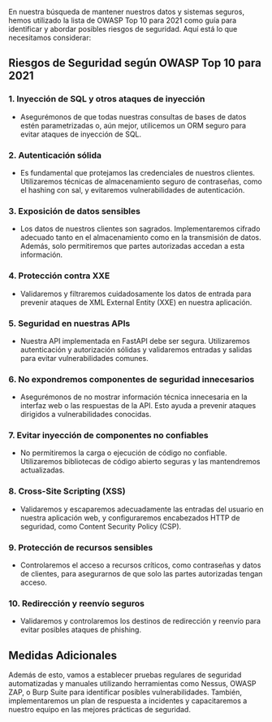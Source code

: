 En nuestra búsqueda de mantener nuestros datos y sistemas seguros, hemos utilizado la lista de OWASP Top 10 para 2021 como guía para identificar y abordar posibles riesgos de seguridad. Aquí está lo que necesitamos considerar:
## Riesgos de Seguridad según OWASP Top 10 para 2021

### 1. Inyección de SQL y otros ataques de inyección
- Asegurémonos de que todas nuestras consultas de bases de datos estén parametrizadas o, aún mejor, utilicemos un ORM seguro para evitar ataques de inyección de SQL.

### 2. Autenticación sólida
- Es fundamental que protejamos las credenciales de nuestros clientes. Utilizaremos técnicas de almacenamiento seguro de contraseñas, como el hashing con sal, y evitaremos vulnerabilidades de autenticación.

### 3. Exposición de datos sensibles
- Los datos de nuestros clientes son sagrados. Implementaremos cifrado adecuado tanto en el almacenamiento como en la transmisión de datos. Además, solo permitiremos que partes autorizadas accedan a esta información.

### 4. Protección contra XXE
- Validaremos y filtraremos cuidadosamente los datos de entrada para prevenir ataques de XML External Entity (XXE) en nuestra aplicación.

### 5. Seguridad en nuestras APIs
- Nuestra API implementada en FastAPI debe ser segura. Utilizaremos autenticación y autorización sólidas y validaremos entradas y salidas para evitar vulnerabilidades comunes.

### 6. No expondremos componentes de seguridad innecesarios
- Asegurémonos de no mostrar información técnica innecesaria en la interfaz web o las respuestas de la API. Esto ayuda a prevenir ataques dirigidos a vulnerabilidades conocidas.

### 7. Evitar inyección de componentes no confiables
- No permitiremos la carga o ejecución de código no confiable. Utilizaremos bibliotecas de código abierto seguras y las mantendremos actualizadas.

### 8. Cross-Site Scripting (XSS)
- Validaremos y escaparemos adecuadamente las entradas del usuario en nuestra aplicación web, y configuraremos encabezados HTTP de seguridad, como Content Security Policy (CSP).

### 9. Protección de recursos sensibles
- Controlaremos el acceso a recursos críticos, como contraseñas y datos de clientes, para asegurarnos de que solo las partes autorizadas tengan acceso.

### 10. Redirección y reenvío seguros
- Validaremos y controlaremos los destinos de redirección y reenvío para evitar posibles ataques de phishing.

## Medidas Adicionales
Además de esto, vamos a establecer pruebas regulares de seguridad automatizadas y manuales utilizando herramientas como Nessus, OWASP ZAP, o Burp Suite para identificar posibles vulnerabilidades. También, implementaremos un plan de respuesta a incidentes y capacitaremos a nuestro equipo en las mejores prácticas de seguridad.

